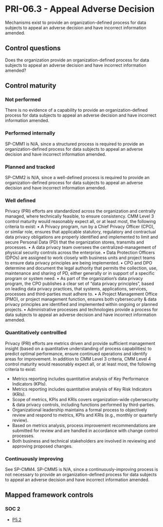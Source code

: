 # PRI-06.3 - Appeal Adverse Decision
Mechanisms exist to provide an organization-defined process for data subjects to appeal an adverse decision and have incorrect information amended.
## Control questions
Does the organization provide an organization-defined process for data subjects to appeal an adverse decision and have incorrect information amended?
## Control maturity
### Not performed
There is no evidence of a capability to provide an organization-defined process for data subjects to appeal an adverse decision and have incorrect information amended.
### Performed internally
SP-CMM1 is N/A, since a structured process is required to provide an organization-defined process for data subjects to appeal an adverse decision and have incorrect information amended.
### Planned and tracked
SP-CMM2 is N/A, since a well-defined process is required to provide an organization-defined process for data subjects to appeal an adverse decision and have incorrect information amended.
### Well defined
Privacy (PRI) efforts are standardized across the organization and centrally managed, where technically feasible, to ensure consistency. CMM Level 3 control maturity would reasonably expect all, or at least most, the following criteria to exist:
•	A Privacy program, run by a Chief Privacy Officer (CPO), or similar role, ensures that applicable statutory, regulatory and contractual data privacy obligations are properly identified and implemented to limit and secure Personal Data (PD) that the organization stores, transmits and processes.
•	A data privacy team oversees the centralized-management of physical security controls across the enterprise. 
•	Data Protection Officers (DPOs) are assigned to work closely with business units and project teams to ensure data privacy principles are being implemented.
•	CPO and DPO determine and document the legal authority that permits the collection, use, maintenance and sharing of PD, either generally or in support of a specific program or system need.
•	As part of the organization’s data privacy program, the CPO publishes a clear set of “data privacy principles”, based on leading data privacy practices, that systems, applications, services, processes and third-parties must adhere to. 
•	A Project Management Office (PMO), or project management function, ensures both cybersecurity & data privacy principles are identified and implemented within ongoing or planned projects.
•	Administrative processes and technologies provide a process for data subjects to appeal an adverse decision and have incorrect information amended.
### Quantitatively controllled
Privacy (PRI) efforts are metrics driven and provide sufficient management insight (based on a quantitative understanding of process capabilities) to predict optimal performance, ensure continued operations and identify areas for improvement. In addition to CMM Level 3 criteria, CMM Level 4 control maturity would reasonably expect all, or at least most, the following criteria to exist:
- 	Metrics reporting includes quantitative analysis of Key Performance Indicators (KPIs).
- 	Metrics reporting includes quantitative analysis of Key Risk Indicators (KRIs).
- 	Scope of metrics, KPIs and KRIs covers organization-wide cybersecurity & data privacy controls, including functions performed by third-parties.
- 	Organizational leadership maintains a formal process to objectively review and respond to metrics, KPIs and KRIs (e.g., monthly or quarterly review).
- 	Based on metrics analysis, process improvement recommendations are submitted for review and are handled in accordance with change control processes.
- 	Both business and technical stakeholders are involved in reviewing and approving proposed changes.
### Continuously improving
See SP-CMM4. SP-CMM5 is N/A, since a continuously-improving process is not necessary to provide an organization-defined process for data subjects to appeal an adverse decision and have incorrect information amended.
## Mapped framework controls
### SOC 2
- [P5.2](../soc2/p52.md)
